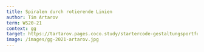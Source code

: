 ```yaml
---
title: Spiralen durch rotierende Linien
author: Tim Artarov
term: WS20-21
context: gg
target: https://tartarov.pages.coco.study/startercode-gestaltungsportfolio-2020/result-punkt-linie-flaeche/
image: /images/gg-2021-artarov.jpg
---
```

